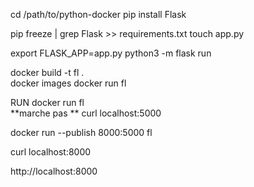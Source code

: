 cd /path/to/python-docker
pip install Flask

pip freeze | grep Flask >> requirements.txt
touch app.py

export FLASK_APP=app.py
python3 -m flask run

docker build -t fl .   
docker images
docker run fl


RUN 
docker run fl  
**marche pas **
curl localhost:5000

docker run --publish 8000:5000 fl

curl localhost:8000

http://localhost:8000
